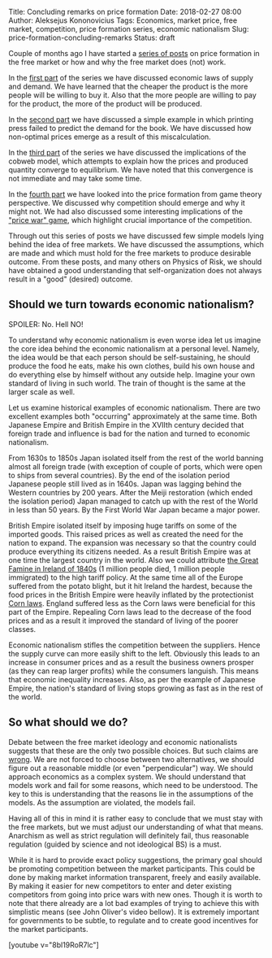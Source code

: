Title: Concluding remarks on price formation
Date: 2018-02-27 08:00
Author: Aleksejus Kononovicius
Tags: Economics, market price, free market, competition, price formation series, economic nationalism
Slug: price-formation-concluding-remarks
Status: draft

Couple of months ago I have started a [series of posts](/tag/price-formation-series/) on price formation in the free market or how and why the free market does (not) work.

In the [first part]({filename}/articles/2017/paklausos-ir-pasiulos-desniai.md) of the series we have discussed economic laws of supply and demand. We have learned that the cheaper the product is the more people will be willing to buy it. Also that the more people are willing to pay for the product, the more of the product will be produced.

In the [second part]({filename}/articles/2018/price-formation-printing-press.md) we have discussed a simple example in which printing press failed to predict the demand for the book. We have discussed how non-optimal prices emerge as a result of this miscalculation.

In the [third part]({filename}/articles/2018/cobweb-model.md) of the series we have discussed the implications of the cobweb model, which attempts to explain how the prices and produced quantity converge to equilibrium. We have noted that this convergence is not immediate and may take some time.

In the [fourth part]({filename}/articles/2018/price-formation-game-theory.md) we have looked into the price formation from game theory perspective. We discussed why competition should emerge and why it might not. We had also discussed some interesting implications of the ["price war" game]({filename}/articles/2018/price-war-game.md), which highlight crucial importance of the competition.

Through out this series of posts we have discussed few simple models lying behind the idea of free markets. We have discussed the assumptions, which are made and which must hold for the free markets to produce desirable outcome. From these posts, and many others on Physics of Risk, we should have obtained a good understanding that self-organization does not always result in a "good" (desired) outcome.

## Should we turn towards economic nationalism?

SPOILER: No. Hell NO!

To understand why economic nationalism is even worse idea let us imagine the core idea behind the economic nationalism at a personal level. Namely, the idea would be that each person should be self-sustaining, he should produce the food he eats, make his own clothes, build his own house and do everything else by himself without any outside help. Imagine your own standard of living in such world. The train of thought is the same at the larger scale as well.

Let us examine historical examples of economic nationalism. There are two excellent examples both "occurring" approximately at the same time. Both Japanese Empire and British Empire in the XVIIth century decided that foreign trade and influence is bad for the nation and turned to economic nationalism.

From 1630s to 1850s Japan isolated itself from the rest of the world banning almost all foreign trade (with exception of couple of ports, which were open to ships from several countries). By the end of the isolation period Japanese people still lived as in 1640s. Japan was lagging behind the Western countries by 200 years. After the Meiji restoration (which ended the isolation period) Japan managed to catch up with the rest of the World in less than 50 years. By the First World War Japan became a major power.

British Empire isolated itself by imposing huge tariffs on some of the imported goods. This raised prices as well as created the need for the nation to expand. The expansion was necessary so that the country could produce everything its citizens needed. As a result British Empire was at one time the largest country in the world. Also we could attribute [the Great Famine in Ireland of 1840s](https://en.wikipedia.org/wiki/Great_Famine_%28Ireland%29) (1 million people died, 1 million people immigrated) to the high tariff policy. At the same time all of the Europe suffered from the potato blight, but it hit Ireland the hardest, because the food prices in the British Empire were heavily inflated by the protectionist [Corn laws](https://en.wikipedia.org/wiki/Corn_Laws). England suffered less as the Corn laws were beneficial for this part of the Empire. Repealing Corn laws lead to the decrease of the food prices and as a result it improved the standard of living of the poorer classes.

Economic nationalism stifles the competition between the suppliers. Hence the supply curve can more easily shift to the left. Obviously this leads to an increase in consumer prices and as a result the business owners prosper (as they can reap larger profits) while the consumers languish. This means that economic inequality increases. Also, as per the example of Japanese Empire, the nation's standard of living stops growing as fast as in the rest of the world.

## So what should we do?

Debate between the free market ideology and economic nationalists suggests that these are the only two possible choices. But such claims are [wrong](https://en.wikipedia.org/wiki/False_dilemma). We are not forced to choose between two alternatives, we should figure out a reasonable middle (or even "perpendicular") way. We should approach economics as a complex system. We should understand that models work and fail for some reasons, which need to be understood. The key to this is understanding that the reasons lie in the assumptions of the models. As the assumption are violated, the models fail.

Having all of this in mind it is rather easy to conclude that we must stay with the free markets, but we must adjust our understanding of what that means. Anarchism as well as strict regulation will definitely fail, thus reasonable regulation (guided by science and not ideological BS) is a must.

While it is hard to provide exact policy suggestions, the primary goal should be promoting competition between the market participants. This could be done by making market information transparent, freely and easily available. By making it easier for new competitors to enter and deter existing competitors from going into price wars with new ones. Though it is worth to note that there already are a lot bad examples of trying to achieve this with simplistic means (see John Oliver's video bellow). It is extremely important for governments to be subtle, to regulate and to create good incentives for the market participants.

[youtube v="8bl19RoR7lc"]
